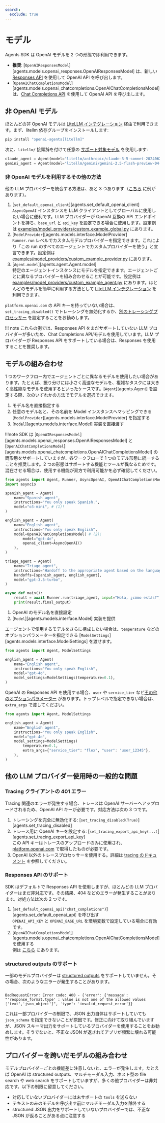 ```yaml
---
search:
  exclude: true
---
```

# モデル

Agents SDK は OpenAI モデルを 2 つの形態で即利用できます。

- **推奨**: [`OpenAIResponsesModel`][agents.models.openai_responses.OpenAIResponsesModel] は、新しい [Responses API](https://platform.openai.com/docs/api-reference/responses) を使用して OpenAI API を呼び出します。  
- [`OpenAIChatCompletionsModel`][agents.models.openai_chatcompletions.OpenAIChatCompletionsModel] は、[Chat Completions API](https://platform.openai.com/docs/api-reference/chat) を使用して OpenAI API を呼び出します。

## 非 OpenAI モデル

ほとんどの非 OpenAI モデルは [LiteLLM インテグレーション](./litellm.md) 経由で利用できます。まず、litellm 依存グループをインストールします:

```bash
pip install "openai-agents[litellm]"
```

次に、`litellm/` 接頭辞を付けて任意の [サポート対象モデル](https://docs.litellm.ai/docs/providers) を使用します:

```python
claude_agent = Agent(model="litellm/anthropic/claude-3-5-sonnet-20240620", ...)
gemini_agent = Agent(model="litellm/gemini/gemini-2.5-flash-preview-04-17", ...)
```

### 非 OpenAI モデルを利用するその他の方法

他の LLM プロバイダーを統合する方法は、あと 3 つあります（[こちら](https://github.com/openai/openai-agents-python/tree/main/examples/model_providers/) に例があります）。

1. [`set_default_openai_client`][agents.set_default_openai_client]  
   `AsyncOpenAI` インスタンスを LLM クライアントとしてグローバルに使用したい場合に便利です。LLM プロバイダーが OpenAI 互換の API エンドポイントを持ち、`base_url` と `api_key` を設定できる場合に使用します。設定例は [examples/model_providers/custom_example_global.py](https://github.com/openai/openai-agents-python/tree/main/examples/model_providers/custom_example_global.py) にあります。
2. [`ModelProvider`][agents.models.interface.ModelProvider]  
   `Runner.run` レベルでカスタムモデルプロバイダーを指定できます。これにより「この run のすべてのエージェントでカスタムプロバイダーを使う」と宣言できます。設定例は [examples/model_providers/custom_example_provider.py](https://github.com/openai/openai-agents-python/tree/main/examples/model_providers/custom_example_provider.py) にあります。
3. [`Agent.model`][agents.agent.Agent.model]  
   特定のエージェントインスタンスにモデルを指定できます。エージェントごとに異なるプロバイダーを組み合わせることが可能です。設定例は [examples/model_providers/custom_example_agent.py](https://github.com/openai/openai-agents-python/tree/main/examples/model_providers/custom_example_agent.py) にあります。ほとんどのモデルを簡単に利用する方法として [LiteLLM インテグレーション](./litellm.md) を利用できます。

`platform.openai.com` の API キーを持っていない場合は、`set_tracing_disabled()` でトレーシングを無効化するか、[別のトレーシングプロセッサー](../tracing.md) を設定することをお勧めします。

!!! note
    これらの例では、Responses API をまだサポートしていない LLM プロバイダーが多いため、Chat Completions API/モデルを使用しています。LLM プロバイダーが Responses API をサポートしている場合は、Responses を使用することを推奨します。

## モデルの組み合わせ

1 つのワークフロー内でエージェントごとに異なるモデルを使用したい場合があります。たとえば、振り分けには小さく高速なモデルを、複雑なタスクには大きく高性能なモデルを使用するといったケースです。[`Agent`][agents.Agent] を設定する際、次のいずれかの方法でモデルを選択できます。

1. モデル名を直接指定する  
2. 任意のモデル名と、その名前を Model インスタンスへマッピングできる [`ModelProvider`][agents.models.interface.ModelProvider] を指定する  
3. [`Model`][agents.models.interface.Model] 実装を直接渡す  

!!!note
    SDK は [`OpenAIResponsesModel`][agents.models.openai_responses.OpenAIResponsesModel] と [`OpenAIChatCompletionsModel`][agents.models.openai_chatcompletions.OpenAIChatCompletionsModel] の両形態をサポートしていますが、各ワークフローで 1 つのモデル形態に統一することを推奨します。2 つの形態はサポートする機能とツールが異なるためです。混在させる場合は、使用する機能が双方で利用可能かを必ず確認してください。

```python
from agents import Agent, Runner, AsyncOpenAI, OpenAIChatCompletionsModel
import asyncio

spanish_agent = Agent(
    name="Spanish agent",
    instructions="You only speak Spanish.",
    model="o3-mini", # (1)!
)

english_agent = Agent(
    name="English agent",
    instructions="You only speak English",
    model=OpenAIChatCompletionsModel( # (2)!
        model="gpt-4o",
        openai_client=AsyncOpenAI()
    ),
)

triage_agent = Agent(
    name="Triage agent",
    instructions="Handoff to the appropriate agent based on the language of the request.",
    handoffs=[spanish_agent, english_agent],
    model="gpt-3.5-turbo",
)

async def main():
    result = await Runner.run(triage_agent, input="Hola, ¿cómo estás?")
    print(result.final_output)
```

1. OpenAI のモデル名を直接設定  
2. [`Model`][agents.models.interface.Model] 実装を提供  

エージェントで使用するモデルをさらに構成したい場合は、`temperature` などのオプションパラメーターを指定できる [`ModelSettings`][agents.models.interface.ModelSettings] を渡せます。

```python
from agents import Agent, ModelSettings

english_agent = Agent(
    name="English agent",
    instructions="You only speak English",
    model="gpt-4o",
    model_settings=ModelSettings(temperature=0.1),
)
```

OpenAI の Responses API を使用する場合、`user` や `service_tier` など[その他のオプションパラメーター](https://platform.openai.com/docs/api-reference/responses/create) があります。トップレベルで指定できない場合は、`extra_args` で渡してください。

```python
from agents import Agent, ModelSettings

english_agent = Agent(
    name="English agent",
    instructions="You only speak English",
    model="gpt-4o",
    model_settings=ModelSettings(
        temperature=0.1,
        extra_args={"service_tier": "flex", "user": "user_12345"},
    ),
)
```

## 他の LLM プロバイダー使用時の一般的な問題

### Tracing クライアントの 401 エラー

Tracing 関連のエラーが発生する場合、トレースは OpenAI サーバーへアップロードされるため、OpenAI API キーが必要です。対応方法は次の 3 つです。

1. トレーシングを完全に無効化する: [`set_tracing_disabled(True)`][agents.set_tracing_disabled]  
2. トレース用に OpenAI キーを設定する: [`set_tracing_export_api_key(...)`][agents.set_tracing_export_api_key]  
   この API キーはトレースのアップロードのみに使用され、[platform.openai.com](https://platform.openai.com/) で取得したものが必要です。  
3. OpenAI 以外のトレースプロセッサーを使用する。詳細は [tracing のドキュメント](../tracing.md#custom-tracing-processors) を参照してください。

### Responses API のサポート

SDK はデフォルトで Responses API を使用しますが、ほとんどの LLM プロバイダーはまだ非対応です。その結果、404 などのエラーが発生することがあります。対処方法は次の 2 つです。

1. [`set_default_openai_api("chat_completions")`][agents.set_default_openai_api] を呼び出す  
   `OPENAI_API_KEY` と `OPENAI_BASE_URL` を環境変数で設定している場合に有効です。  
2. [`OpenAIChatCompletionsModel`][agents.models.openai_chatcompletions.OpenAIChatCompletionsModel] を使用する  
   例は [こちら](https://github.com/openai/openai-agents-python/tree/main/examples/model_providers/) にあります。

### structured outputs のサポート

一部のモデルプロバイダーは [structured outputs](https://platform.openai.com/docs/guides/structured-outputs) をサポートしていません。その場合、次のようなエラーが発生することがあります。

```

BadRequestError: Error code: 400 - {'error': {'message': "'response_format.type' : value is not one of the allowed values ['text','json_object']", 'type': 'invalid_request_error'}}

```

これは一部プロバイダーの制限で、JSON 出力自体はサポートしていても `json_schema` を指定できないことが原因です。修正に向けて取り組んでいますが、JSON スキーマ出力をサポートしているプロバイダーを使用することをお勧めします。そうでないと、不正な JSON が返されてアプリが頻繁に壊れる可能性があります。

## プロバイダーを跨いだモデルの組み合わせ

モデルプロバイダーごとの機能差に注意しないと、エラーが発生します。たとえば OpenAI は structured outputs、マルチモーダル入力、ホスト型の file search や web search をサポートしていますが、多くの他プロバイダーは非対応です。以下の制限に留意してください。

- 対応していないプロバイダーには未サポートの `tools` を送らない  
- テキストのみのモデルを呼び出す前にマルチモーダル入力を除外する  
- structured JSON 出力をサポートしていないプロバイダーでは、不正な JSON が返ることがある点に注意する
